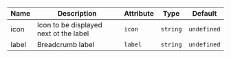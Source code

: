 | Name       | Description                   | Attribute        | Type                                      | Default             |
|------------|-------------------------------|------------------|-------------------------------------------|---------------------|
|icon| Icon to be displayed next ot the label | `icon` | `string` | `undefined` |
|label| Breadcrumb label | `label` | `string` | `undefined` |
